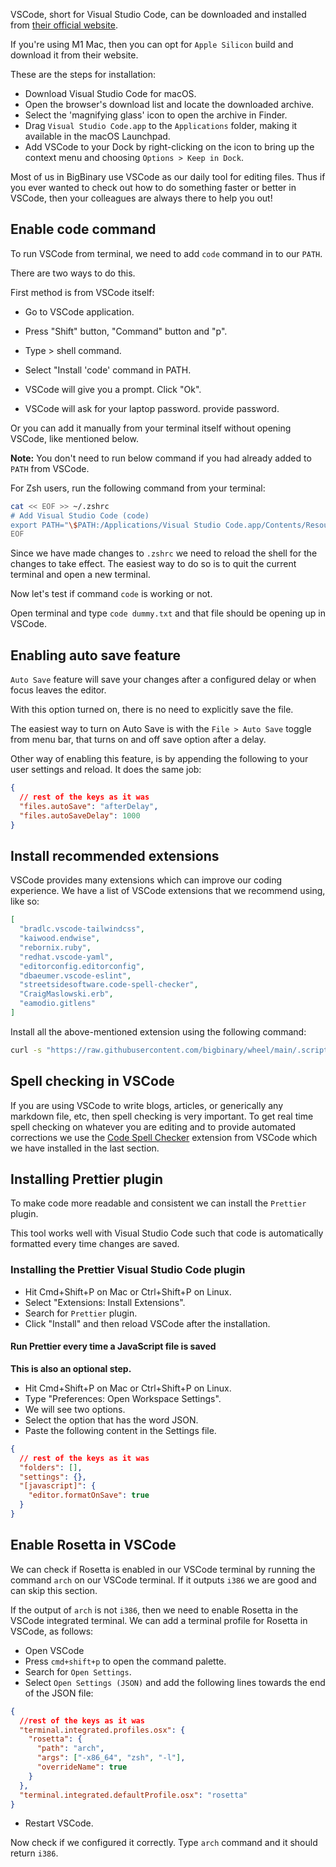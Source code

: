 VSCode, short for Visual Studio Code, can be downloaded and installed from
[their official website](https://code.visualstudio.com/download).

If you're using M1 Mac, then you can opt for `Apple Silicon` build and download
it from their website.

These are the steps for installation:

- Download Visual Studio Code for macOS.
- Open the browser's download list and locate the downloaded archive.
- Select the 'magnifying glass' icon to open the archive in Finder.
- Drag `Visual Studio Code.app` to the `Applications` folder, making it
  available in the macOS Launchpad.
- Add VSCode to your Dock by right-clicking on the icon to bring up the context
  menu and choosing `Options > Keep in Dock`.

Most of us in BigBinary use VSCode as our daily tool for editing files. Thus if
you ever wanted to check out how to do something faster or better in VSCode,
then your colleagues are always there to help you out!

## Enable code command

To run VSCode from terminal, we need to add `code` command in to our `PATH`.

There are two ways to do this.

First method is from VSCode itself:

- Go to VSCode application.

- Press "Shift" button, "Command" button and "p".

- Type > shell command.

- Select "Install 'code' command in PATH.

- VSCode will give you a prompt. Click "Ok".

- VSCode will ask for your laptop password. provide password.

Or you can add it manually from your terminal itself without opening VSCode,
like mentioned below.

**Note:** You don't need to run below command if you had already added to `PATH`
from VSCode.

For Zsh users, run the following command from your terminal:

```bash
cat << EOF >> ~/.zshrc
# Add Visual Studio Code (code)
export PATH="\$PATH:/Applications/Visual Studio Code.app/Contents/Resources/app/bin"
EOF
```

Since we have made changes to `.zshrc` we need to reload the shell for the
changes to take effect. The easiest way to do so is to quit the current terminal
and open a new terminal.

Now let's test if command `code` is working or not.

Open terminal and type `code dummy.txt` and that file should be opening up in
VSCode.

## Enabling auto save feature

`Auto Save` feature will save your changes after a configured delay or when
focus leaves the editor.

With this option turned on, there is no need to explicitly save the file.

The easiest way to turn on Auto Save is with the `File > Auto Save` toggle from
menu bar, that turns on and off save option after a delay.

Other way of enabling this feature, is by appending the following to your user
settings and reload. It does the same job:

```json
{
  // rest of the keys as it was
  "files.autoSave": "afterDelay",
  "files.autoSaveDelay": 1000
}
```

## Install recommended extensions

VSCode provides many extensions which can improve our coding experience. We have
a list of VSCode extensions that we recommend using, like so:

```json
[
  "bradlc.vscode-tailwindcss",
  "kaiwood.endwise",
  "rebornix.ruby",
  "redhat.vscode-yaml",
  "editorconfig.editorconfig",
  "dbaeumer.vscode-eslint",
  "streetsidesoftware.code-spell-checker",
  "CraigMaslowski.erb",
  "eamodio.gitlens"
]
```

Install all the above-mentioned extension using the following command:

```bash
curl -s "https://raw.githubusercontent.com/bigbinary/wheel/main/.scripts/setup_vscode.sh" | ruby -
```

## Spell checking in VSCode

If you are using VSCode to write blogs, articles, or generically any markdown
file, etc, then spell checking is very important. To get real time spell
checking on whatever you are editing and to provide automated corrections we use
the
[Code Spell Checker](https://marketplace.visualstudio.com/items?itemName=streetsidesoftware.code-spell-checker&utm_source=pocket_mylist)
extension from VSCode which we have installed in the last section.

## Installing Prettier plugin

To make code more readable and consistent we can install the `Prettier` plugin.

This tool works well with Visual Studio Code such that code is automatically
formatted every time changes are saved.

### Installing the Prettier Visual Studio Code plugin

- Hit Cmd+Shift+P on Mac or Ctrl+Shift+P on Linux.
- Select "Extensions: Install Extensions".
- Search for `Prettier` plugin.
- Click "Install" and then reload VSCode after the installation.

#### Run Prettier every time a JavaScript file is saved

**This is also an optional step.**

- Hit Cmd+Shift+P on Mac or Ctrl+Shift+P on Linux.
- Type "Preferences: Open Workspace Settings".
- We will see two options.
- Select the option that has the word JSON.
- Paste the following content in the Settings file.

```json
{
  // rest of the keys as it was
  "folders": [],
  "settings": {},
  "[javascript]": {
    "editor.formatOnSave": true
  }
}
```

## Enable Rosetta in VSCode

We can check if Rosetta is enabled in our VSCode terminal by running the command
`arch` on our VSCode terminal. If it outputs `i386` we are good and can skip
this section.

If the output of `arch` is not `i386`, then we need to enable Rosetta in the
VSCode integrated terminal. We can add a terminal profile for Rosetta in VSCode,
as follows:

- Open VSCode
- Press `cmd+shift+p` to open the command palette.
- Search for `Open Settings`.
- Select `Open Settings (JSON)` and add the following lines towards the end of
  the JSON file:

```json
{
  //rest of the keys as it was
  "terminal.integrated.profiles.osx": {
    "rosetta": {
      "path": "arch",
      "args": ["-x86_64", "zsh", "-l"],
      "overrideName": true
    }
  },
  "terminal.integrated.defaultProfile.osx": "rosetta"
}
```

- Restart VSCode.

Now check if we configured it correctly. Type `arch` command and it should
return `i386`.
